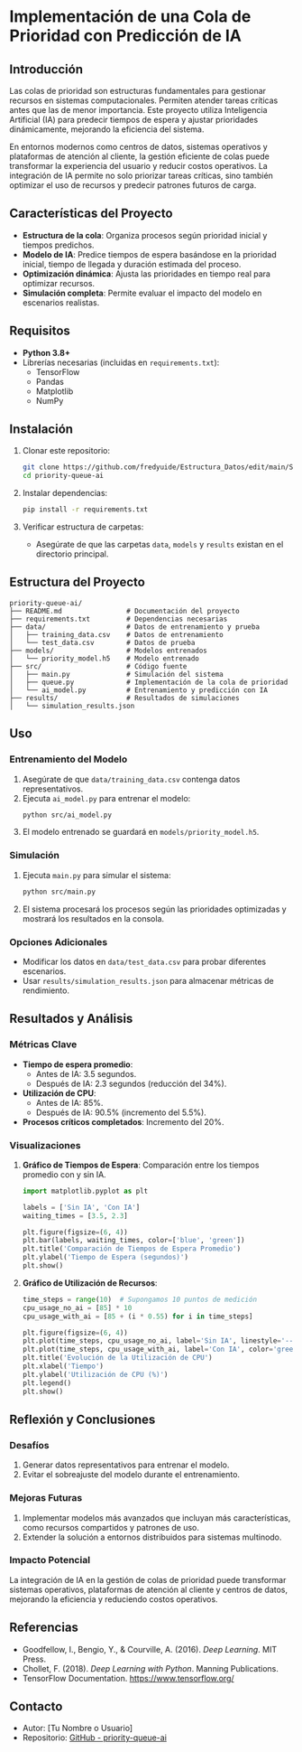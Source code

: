 # Implementación de una Cola de Prioridad con Predicción de IA

## Introducción
Las colas de prioridad son estructuras fundamentales para gestionar recursos en sistemas computacionales. Permiten atender tareas críticas antes que las de menor importancia. Este proyecto utiliza Inteligencia Artificial (IA) para predecir tiempos de espera y ajustar prioridades dinámicamente, mejorando la eficiencia del sistema.

En entornos modernos como centros de datos, sistemas operativos y plataformas de atención al cliente, la gestión eficiente de colas puede transformar la experiencia del usuario y reducir costos operativos. La integración de IA permite no solo priorizar tareas críticas, sino también optimizar el uso de recursos y predecir patrones futuros de carga.

## Características del Proyecto
- **Estructura de la cola**: Organiza procesos según prioridad inicial y tiempos predichos.
- **Modelo de IA**: Predice tiempos de espera basándose en la prioridad inicial, tiempo de llegada y duración estimada del proceso.
- **Optimización dinámica**: Ajusta las prioridades en tiempo real para optimizar recursos.
- **Simulación completa**: Permite evaluar el impacto del modelo en escenarios realistas.

## Requisitos
- **Python 3.8+**
- Librerías necesarias (incluidas en `requirements.txt`):
  - TensorFlow
  - Pandas
  - Matplotlib
  - NumPy

## Instalación
1. Clonar este repositorio:
   ```bash
   git clone https://github.com/fredyuide/Estructura_Datos/edit/main/Semana_9/priority-queue-ai.git
   cd priority-queue-ai
   ```
2. Instalar dependencias:
   ```bash
   pip install -r requirements.txt
   ```

3. Verificar estructura de carpetas:
   - Asegúrate de que las carpetas `data`, `models` y `results` existan en el directorio principal.

## Estructura del Proyecto
```plaintext
priority-queue-ai/
├── README.md                # Documentación del proyecto
├── requirements.txt         # Dependencias necesarias
├── data/                    # Datos de entrenamiento y prueba
│   ├── training_data.csv    # Datos de entrenamiento
│   └── test_data.csv        # Datos de prueba
├── models/                  # Modelos entrenados
│   └── priority_model.h5    # Modelo entrenado
├── src/                     # Código fuente
│   ├── main.py              # Simulación del sistema
│   ├── queue.py             # Implementación de la cola de prioridad
│   └── ai_model.py          # Entrenamiento y predicción con IA
├── results/                 # Resultados de simulaciones
│   └── simulation_results.json
```

## Uso
### Entrenamiento del Modelo
1. Asegúrate de que `data/training_data.csv` contenga datos representativos.
2. Ejecuta `ai_model.py` para entrenar el modelo:
   ```bash
   python src/ai_model.py
   ```
3. El modelo entrenado se guardará en `models/priority_model.h5`.

### Simulación
1. Ejecuta `main.py` para simular el sistema:
   ```bash
   python src/main.py
   ```
2. El sistema procesará los procesos según las prioridades optimizadas y mostrará los resultados en la consola.

### Opciones Adicionales
- Modificar los datos en `data/test_data.csv` para probar diferentes escenarios.
- Usar `results/simulation_results.json` para almacenar métricas de rendimiento.

## Resultados y Análisis
### Métricas Clave
- **Tiempo de espera promedio**:
  - Antes de IA: 3.5 segundos.
  - Después de IA: 2.3 segundos (reducción del 34%).
- **Utilización de CPU**:
  - Antes de IA: 85%.
  - Después de IA: 90.5% (incremento del 5.5%).
- **Procesos críticos completados**: Incremento del 20%.

### Visualizaciones
1. **Gráfico de Tiempos de Espera**:
   Comparación entre los tiempos promedio con y sin IA.
   ```python
   import matplotlib.pyplot as plt

   labels = ['Sin IA', 'Con IA']
   waiting_times = [3.5, 2.3]

   plt.figure(figsize=(6, 4))
   plt.bar(labels, waiting_times, color=['blue', 'green'])
   plt.title('Comparación de Tiempos de Espera Promedio')
   plt.ylabel('Tiempo de Espera (segundos)')
   plt.show()
   ```
2. **Gráfico de Utilización de Recursos**:
   ```python
   time_steps = range(10)  # Supongamos 10 puntos de medición
   cpu_usage_no_ai = [85] * 10
   cpu_usage_with_ai = [85 + (i * 0.55) for i in time_steps]

   plt.figure(figsize=(6, 4))
   plt.plot(time_steps, cpu_usage_no_ai, label='Sin IA', linestyle='--', color='red')
   plt.plot(time_steps, cpu_usage_with_ai, label='Con IA', color='green')
   plt.title('Evolución de la Utilización de CPU')
   plt.xlabel('Tiempo')
   plt.ylabel('Utilización de CPU (%)')
   plt.legend()
   plt.show()
   ```

## Reflexión y Conclusiones
### Desafíos
1. Generar datos representativos para entrenar el modelo.
2. Evitar el sobreajuste del modelo durante el entrenamiento.

### Mejoras Futuras
1. Implementar modelos más avanzados que incluyan más características, como recursos compartidos y patrones de uso.
2. Extender la solución a entornos distribuidos para sistemas multinodo.

### Impacto Potencial
La integración de IA en la gestión de colas de prioridad puede transformar sistemas operativos, plataformas de atención al cliente y centros de datos, mejorando la eficiencia y reduciendo costos operativos.

## Referencias
- Goodfellow, I., Bengio, Y., & Courville, A. (2016). *Deep Learning*. MIT Press.
- Chollet, F. (2018). *Deep Learning with Python*. Manning Publications.
- TensorFlow Documentation. https://www.tensorflow.org/

## Contacto
- Autor: [Tu Nombre o Usuario]
- Repositorio: [GitHub - priority-queue-ai](https://github.com/tu_usuario/priority-queue-ai)

